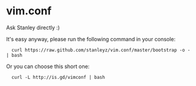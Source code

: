 vim.conf
========

Ask Stanley directly :)

It's easy anyway, please run the following command in your console:

      curl https://raw.github.com/stanleyz/vim.conf/master/bootstrap -o - | bash

Or you can choose this short one:

      curl -L http://is.gd/vimconf | bash
